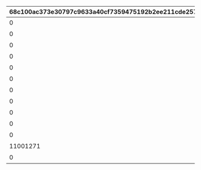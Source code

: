 |68c100ac373e30797c9633a40cf7359475192b2ee211cde2578a24e4bc983ab5|f1e36b0498b85f532b6be069ea1efa57bdd06c453e7a154b53231619c04d2bfb|8faf0e8875636457451904d51673d6509a61dffd3f39d00fcf200153066b13cd|33e4923eb88447779f5339895dc6fea415b2cc759999fe48c03b066f1017522d|e68de9d223ea0c17464861345970c1f00f8ee7d82e61de748a1145a99bdb1a7a|e2522fbc45c5f042342bd9ddca2a5031c6fc97bd4f34d3a7a4d58cc6fe7b76da|0786fc9c47e3f390b202547b668a5d5519215320f43dcc631d69a1be6c579ad4|eee6c3331b645cd275c18475a9a1630659992eccea5aa491e93b9511f7047332|6238b6efb9c5e0b5e39876df4885b76c8827d63d420d2e2622fe48f8f8df616b|6de81d3e9e3dd846916b6fe864b38f665687a873fa7b48bb34a035459455193f|b6f4abbd25d9f371d97019e07c94799db699becb6154101669017286e2060b90|
| --- | --- | --- | --- | --- | --- | --- | --- | --- | --- | --- |
|0|10128|0|0|二人だけの時間|91002|8|5128071|2|25|10157107|
|0|10128|5128071|0|新居の必須条件|91002|8|5128072|2|25|0|
|0|10128|5128072|0|本当は誰よりも|91002|8|5128073|2|25|0|
|0|10128|5128073|0|家族で大切に\nしたいこと|91002|8|5128074|2|25|0|
|0|10128|5128074|0|誓いの言葉|91002|8|5128075|2|50|0|
|0|10128|0|0|血の婚約報告|91002|8|5128081|3|25|10157107|
|0|10128|5128081|0|風来人の家探し|91002|8|5128082|3|25|0|
|0|10128|5128082|0|愛おしい時間|91002|8|5128083|3|25|0|
|0|10128|5128083|0|トーゴクの\n家族文化|91002|8|5128084|3|25|0|
|0|10128|5128084|0|飾らない愛を|91002|8|5128085|3|50|0|
|0|10128|5128075|5128085|口約束は災いのもと|0|0|5128091|4|0|0|
|11001271|10128|5128091|0|譲れない家庭の味|0|0|5128092|4|0|0|
|0|10128|0|0|夢の語り部に誘われて|0|0|5128161|1|0|10157107|